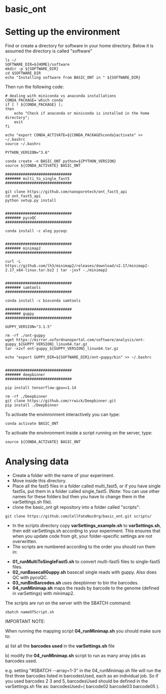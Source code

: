 # basic_ont

# Setting up the environment
Find or create a directory for software in your home directory. Below it is assumed the directory is called "software" 
```
ls ~/
SOFTWARE_DIR=${HOME}/software
mkdir -p ${SOFTWARE_DIR}
cd $SOFTWARE_DIR
echo "Installing software from BASIC_ONT in " ${SOFTWARE_DIR}
```

Then run the following code:
```
# dealing with miniconda vs anaconda installations
CONDA_PACKAGE=`which conda`
if [ ! ${CONDA_PACKAGE} ]; 
then 
	echo "Check if anaconda or miniconda is installed in the home directory";
    exit
fi

echo "export CONDA_ACTIVATE=${CONDA_PACKAGE%conda}activate" >> ~/.bashrc
source ~/.bashrc

PYTHON_VERSION="3.6"

conda create -n BASIC_ONT python=${PYTHON_VERSION}
source ${CONDA_ACTIVATE} BASIC_ONT

##############################
####### multi_to_single_fast5 
##############################

git clone https://github.com/nanoporetech/ont_fast5_api
cd ont_fast5_api
python setup.py install


##############################
####### pycoQC
##############################

conda install -c aleg pycoqc


##############################
####### minimap2
##############################

curl -L https://github.com/lh3/minimap2/releases/download/v2.17/minimap2-2.17_x64-linux.tar.bz2 | tar -jxvf -./minimap2


##############################
####### samtools 
##############################

conda install -c bioconda samtools

##############################
####### guppy
##############################

GUPPY_VERSION="3.1.5"

rm -rf ./ont-guppy
wget https://mirror.oxfordnanoportal.com/software/analysis/ont-guppy_${GUPPY_VERSION}_linux64.tar.gz
tar -xzvf ont-guppy_${GUPPY_VERSION}_linux64.tar.gz

echo "export GUPPY_DIR=${SOFTWARE_DIR}/ont-guppy/bin" >> ~/.bashrc


##############################
####### deepbinner
##############################

pip install tensorflow-gpu==1.14

rm -rf ./Deepbinner
git clone https://github.com/rrwick/Deepbinner.git
pip install ./Deepbinner
```
To activate the envinronment interactively you can type:
```
conda activate BASIC_ONT
```
To activate the envinronment inside a script running on the server, type:
```
source ${CONDA_ACTIVATE} BASIC_ONT
```

# Analysing data
* Create a folder with the name of your experiment. 
* Move inside this directory. 
* Place all the fast5 files in a folder called multi_fast5, or if you have single fast5s, put them in a folder called single_fast5. (Note: You can use other names for these folders but then you have to change them in the varSettings.sh file).
* clone the basic_ont git repository into a folder called "scripts":
```
git clone https://github.com/CellFateNucOrg/basic_ont.git scripts/
```

* In the scripts directory copy __varSettings_example.sh__ to __varSettings.sh__, then edit varSettings.sh according to your experiment. This ensures that when you update code from git, your folder-specific settings are not overwritten.
* The scripts are numbered according to the order you should run them in:
- __01_runMultiToSingleFast5.sh__ to convert multi-fast5 files to single-fast5 files. 
- __02_runBasecallGuppy.sh__ basecall single reads with guppy. Also does QC with pycoQC.
- __03_runBinBarcodes.sh__ uses deepbinner to bin the barcodes.
- __04_runMinimap.sh__ maps the reads by barcode to the genome (defined in varSettings) with minimap2.

The scripts are run on the server with the SBATCH command:
```
sbatch nameOfScript.sh
```

IMPORTANT NOTE:

When running the mapping script __04_runMinimap.sh__ you should make sure to:

a) list all the __barcodes used__ in the __varSettings.sh__ file

b) modify the __04_runMinimap.sh__ script to run as many array jobs as barcodes used. 

e.g. setting "#SBATCH --array=1-3" in the 04_runMinimap.sh file will run the first three barcodes listed in barcodesUsed, each as an individual job. So if you used barcodes 2 3 and 5, barcodesUsed should be defined in the varSettings.sh file as: barcodesUsed=( barcode02 barcode03 barcode05 ).








